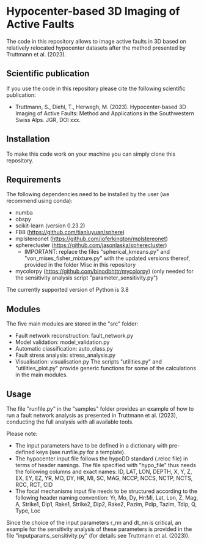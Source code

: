 # Hypocenter-based 3D Imaging of Active Faults

The code in this repository allows to image active faults in 3D based on relatively relocated hypocenter datasets after the method presented by Truttmann et al. (2023).

## Scientific publication
If you use the code in this repository please cite the following scientific publication:
- Truttmann, S., Diehl, T., Herwegh, M. (2023). Hypocenter-based 3D Imaging of Active Faults: Method and Applications in the Southwestern Swiss Alps. JGR, DOI xxx.

## Installation
To make this code work on your machine you can simply clone this repository. 

## Requirements
The following dependencies need to be installed by the user (we recommend using conda):
- numba
- obspy
- scikit-learn (version 0.23.2)
- FB8 (https://github.com/tianluyuan/sphere)
- mplstereonet (https://github.com/joferkington/mplstereonet)
- spherecluster (https://github.com/jasonlaska/spherecluster)
    - IMPORTANT: replace the files "spherical_kmeans.py" and "von_mises_fisher_mixture.py" with the updated versions thereof, provided in the folder Misc in this repository
- mycolorpy (https://github.com/binodbhttr/mycolorpy) (only needed for the sensitivity analysis script "parameter_sensitivity.py")

The currently supported version of Python is 3.8

## Modules
The five main modules are stored in the "src" folder:
- Fault network reconstruction: fault_network.py
- Model validation: model_validation.py
- Automatic classification: auto_class.py
- Fault stress analysis: stress_analysis.py
- Visualisation: visualisation.py
The scripts "utilities.py" and "utilities_plot.py" provide generic functions for some of the calculations in the main modules.

## Usage
The file "runfile.py" in the "samples" folder provides an example of how to run a fault network analysis as presented in Truttmann et al. (2023), conducting the full analysis with all available tools.

Please note:
- The input parameters have to be defined in a dictionary with pre-defined keys (see runfile.py for a template).
- The hypocenter input file follows the hypoDD standard (.reloc file) in terms of header namings. The file specified with "hypo_file" thus needs the following columns and exact names: ID, LAT, LON, DEPTH, X, Y, Z, EX, EY, EZ, YR, MO, DY, HR, MI, SC, MAG, NCCP, NCCS, NCTP, NCTS, RCC, RCT, CID
- The focal mechanisms input file needs to be structured according to the following header naming convention: Yr, Mo, Dy, Hr:Mi, Lat, Lon, Z, Mag, A, Strike1, Dip1, Rake1, Strike2, Dip2, Rake2, Pazim, Pdip, Tazim, Tdip, Q, Type, Loc

Since the choice of the input parameters r_nn and dt_nn is critical, an example for the sensitivity analysis of these parameters is provided in the file "inputparams_sensitivity.py" (for details see Truttmann et al. (2023)).
